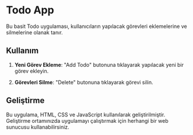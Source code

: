 # Todo App

Bu basit Todo uygulaması, kullanıcıların yapılacak görevleri eklemelerine ve silmelerine olanak tanır.

## Kullanım

1. **Yeni Görev Ekleme**: "Add Todo" butonuna tıklayarak yapılacak yeni bir görev ekleyin.

2. **Görevleri Silme**: "Delete" butonuna tıklayarak görevi silin.

## Geliştirme

Bu uygulama, HTML, CSS ve JavaScript kullanılarak geliştirilmiştir. Geliştirme ortamınızda uygulamayı çalıştırmak için herhangi bir web sunucusu kullanabilirsiniz.


